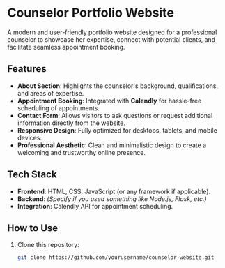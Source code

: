 # Counselor Portfolio Website

A modern and user-friendly portfolio website designed for a professional counselor to showcase her expertise, connect with potential clients, and facilitate seamless appointment booking.

## Features
- **About Section**: Highlights the counselor's background, qualifications, and areas of expertise.
- **Appointment Booking**: Integrated with **Calendly** for hassle-free scheduling of appointments.
- **Contact Form**: Allows visitors to ask questions or request additional information directly from the website.
- **Responsive Design**: Fully optimized for desktops, tablets, and mobile devices.
- **Professional Aesthetic**: Clean and minimalistic design to create a welcoming and trustworthy online presence.

## Tech Stack
- **Frontend**: HTML, CSS, JavaScript (or any framework if applicable).
- **Backend**: *(Specify if you used something like Node.js, Flask, etc.)*
- **Integration**: Calendly API for appointment scheduling.

## How to Use
1. Clone this repository:  
   ```bash
   git clone https://github.com/yourusername/counselor-website.git
